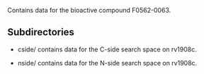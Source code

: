 Contains data for the bioactive compound F0562-0063.

## Subdirectories

- cside/ contains data for the C-side search space on rv1908c.

- nside/ contains data for the N-side search space on rv1908c.

